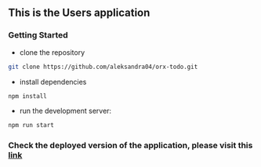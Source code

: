 ## This is the Users application

### Getting Started

- clone the repository

```bash
git clone https://github.com/aleksandra04/orx-todo.git
```

- install dependencies

```bash
npm install
```

- run the development server:

```bash
npm run start
```

### Check the deployed version of the application, please visit this [link](https://orx-todo.herokuapp.com/)
